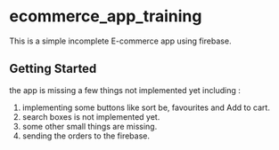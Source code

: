 # ecommerce_app_training

This is a simple incomplete E-commerce app using firebase.
## Getting Started
the app is missing a few things not implemented yet including : 
1. implementing some buttons like sort be, favourites and Add to cart.
2. search boxes is not implemented yet.
3. some other small things are missing.
4. sending the orders to the firebase.


